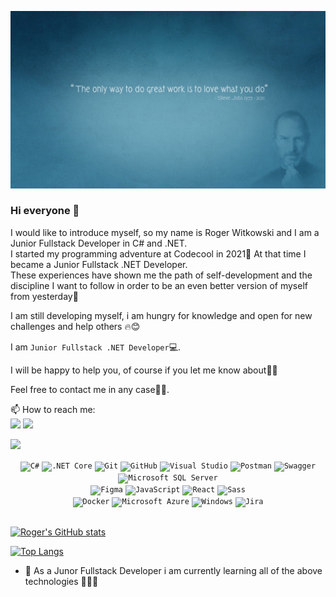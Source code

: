 ![RogerWitkowski_header](https://raw.githubusercontent.com/RogerWitkowski/RogerWitkowski/main/2481809.jpg)
### Hi everyone 👋

I would like to introduce myself, so my name is Roger Witkowski and I am a Junior Fullstack Developer in C# and .NET.<br/>
I started my programming adventure at Codecool in 2021🙂 At that time I became a Junior Fullstack .NET Developer.<br/>
These experiences have shown me the path of self-development and the discipline I want to follow in order to be an even better version 
of myself from yesterday🙂


I am still developing myself, i am hungry for knowledge and open for new challenges and help others 🔥😊
 

 
I am `Junior Fullstack .NET Developer`💻.

I will be happy to help you, of course if you let me know about🤙🙂

Feel free to contact me in any case🤙🙂.

 📫 How to reach me:
 <br/>
 [<img src="https://img.shields.io/badge/LinkedIn-0077B5?style=for-the-badge&logo=linkedin&logoColor=white">](https://www.linkedin.com/in/roger-witkowski-8122a224a/)
 [<img src="https://img.shields.io/badge/Gmail-D14836?style=for-the-badge&logo=gmail&logoColor=white">](mailto:witkowski.roger@gmail.com)

[![](https://komarev.com/ghpvc/?username=RogerWitkowski&color=000000)](https://github.com/RogerWitkowski?tab=repositories)
<br/>

<div align="center">
	<code><img height="50" src="https://user-images.githubusercontent.com/25181517/121405384-444d7300-c95d-11eb-959f-913020d3bf90.png" alt="C#" title="C#" /></code>
	<code><img height="50" src="https://user-images.githubusercontent.com/25181517/121405754-b4f48f80-c95d-11eb-8893-fc325bde617f.png" alt=".NET Core" title=".NET Core" /></code>	
	<code><img height="50" src="https://user-images.githubusercontent.com/25181517/117364277-fc4eb280-aebd-11eb-8769-a3583c6a2037.png" alt="Git" title="Git" /></code>
	<code><img height="50" src="https://user-images.githubusercontent.com/25181517/117364276-fc4eb280-aebd-11eb-92ba-8a6ef74b7313.png" alt="GitHub" title="GitHub" /></code>
	<code><img height="50" src="https://user-images.githubusercontent.com/25181517/182618272-390ab138-7b29-44a0-85a2-62633957d815.png" alt="Visual Studio" title="Visual Studio" /></code>
	<code><img height="50" src="https://user-images.githubusercontent.com/25181517/182618508-1b12183b-5398-48d2-92e7-ff0969a22624.png" alt="Postman" title="Postman" /></code>
	<code><img height="50" src="https://user-images.githubusercontent.com/25181517/186711335-a3729606-5a78-4496-9a36-06efcc74f800.png" alt="Swagger" title="Swagger" /></code>
	<code><img height="50" src="https://cdn-icons-png.flaticon.com/512/5968/5968364.png" alt="Microsoft SQL Server" title="Microsoft SQL Server" /></code><br/>
	<code><img height="50" src="https://user-images.githubusercontent.com/25181517/189715289-df3ee512-6eca-463f-a0f4-c10d94a06b2f.png" alt="Figma" title="Figma" /></code>
	<code><img height="50" src="https://user-images.githubusercontent.com/25181517/117447155-6a868a00-af3d-11eb-9cfe-245df15c9f3f.png" alt="JavaScript" title="JavaScript" /></code>
	<code><img height="50" src="https://user-images.githubusercontent.com/25181517/183897015-94a058a6-b86e-4e42-a37f-bf92061753e5.png" alt="React" title="React" /></code>
	<code><img height="50" src="https://user-images.githubusercontent.com/25181517/183577242-5081ea3b-7a3c-419b-9b81-014bf32e2e69.png" alt="Sass" title="Sass" /></code>	<br/>
	<code><img height="50" src="https://user-images.githubusercontent.com/25181517/117207330-263ba280-adf4-11eb-9b97-0ac5b40bc3be.png" alt="Docker" title="Docker" /></code>
	<code><img height="50" src="https://user-images.githubusercontent.com/25181517/183911544-95ad6ba7-09bf-4040-ac44-0adafedb9616.png" alt="Microsoft Azure" title="Microsoft Azure" /></code>
	<code><img height="50" src="https://user-images.githubusercontent.com/25181517/186884150-05e9ff6d-340e-4802-9533-2c3f02363ee3.png" alt="Windows" title="Windows" /></code>
	<code><img height="50" src="https://user-images.githubusercontent.com/25181517/183912952-83784e94-629d-4c34-a961-ae2ae795b662.png" alt="Jira" title="Jira" /></code>
</div>
<br/>

[![Roger's GitHub stats](https://github-readme-stats.vercel.app/api?username=RogerWitkowski&count_private=true&show_icons=true&theme=tokyonight)](https://github.com/RogerWitkowski?tab=repositories)

[![Top Langs](https://github-readme-stats.vercel.app/api/top-langs/?username=RogerWitkowski)](https://github.com/RogerWitkowski/github-readme-stats)


- 🌱 As a Junor Fullstack Developer i am currently learning all of the above technologies 💪💪💪
<!--
**RogerWitkowski/RogerWitkowski** is a ✨ _special_ ✨ repository because its `README.md` (this file) appears on your GitHub profile.

Here are some ideas to get you started:

- 🔭 I’m currently working on ...
- 🌱 I’m currently learning ...
- 👯 I’m looking to collaborate on ...
- 🤔 I’m looking for help with ...
- 💬 Ask me about ...
- 📫 How to reach me: ...
- 😄 Pronouns: ...
- ⚡ Fun fact: ...
-->
